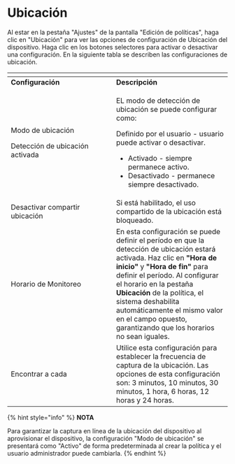 # Ubicación

Al estar en la pestaña "Ajustes" de la pantalla "Edición de políticas", haga clic en "Ubicación" para ver las opciones de configuración de Ubicación del dispositivo. Haga clic en los botones selectores para activar o desactivar una configuración. En la siguiente tabla se describen las configuraciones de ubicación.

<table data-header-hidden><thead><tr><th width="225"></th><th></th></tr></thead><tbody><tr><td><strong>Configuración</strong></td><td><strong>Descripción</strong></td></tr><tr><td><p>Modo de ubicación</p><p>Detección de ubicación activada</p></td><td><p>EL modo de detección de ubicación se puede configurar como:</p><p>Definido por el usuario - usuario puede activar o desactivar.</p><ul><li>Activado - siempre permanece activo.</li><li>Desactivado - permanece siempre desactivado.</li></ul></td></tr><tr><td>Desactivar compartir ubicación</td><td>Si está habilitado, el uso compartido de la ubicación está bloqueado.</td></tr><tr><td>Horario de Monitoreo</td><td>En esta configuración se puede definir el período en que la detección de ubicación estará activada. Haz clic en <strong>"Hora de inicio"</strong> y <strong>"Hora de fin"</strong> para definir el período. Al configurar el horario en la pestaña <strong>Ubicación</strong> de la política, el sistema deshabilita automáticamente el mismo valor en el campo opuesto, garantizando que los horarios no sean iguales.</td></tr><tr><td>Encontrar a cada</td><td>Utilice esta configuración para establecer la frecuencia de captura de la ubicación. Las opciones de esta configuración son: 3 minutos, 10 minutos, 30 minutos, 1 hora, 6 horas, 12 horas y 24 horas.</td></tr></tbody></table>

{% hint style="info" %}
**NOTA**

Para garantizar la captura en línea de la ubicación del dispositivo al aprovisionar el dispositivo, la configuración "Modo de ubicación" se presentará como "Activo" de forma predeterminada al crear la política y el usuario administrador puede cambiarla.
{% endhint %}
